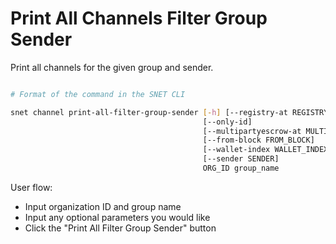 # Print All Channels Filter Group Sender

Print all channels for the given group and sender.

<figure><img src="/assets/images/products/TUI/Screenshot 2024-08-17 at 6.35.20 PM.png" alt=""><figcaption></figcaption></figure>

```bash
# Format of the command in the SNET CLI

snet channel print-all-filter-group-sender [-h] [--registry-at REGISTRY_AT]
                                           [--only-id]
                                           [--multipartyescrow-at MULTIPARTYESCROW_AT]
                                           [--from-block FROM_BLOCK]
                                           [--wallet-index WALLET_INDEX]
                                           [--sender SENDER]
                                           ORG_ID group_name
```

User flow:

* Input organization ID and group name
* Input any optional parameters you would like
* Click the "Print All Filter Group Sender" button
